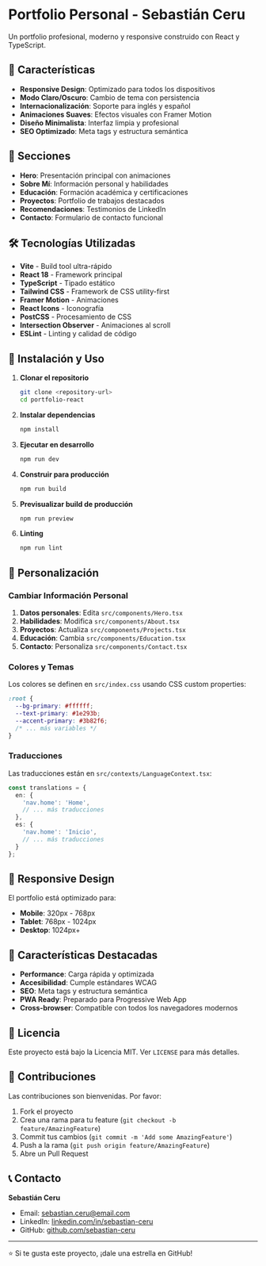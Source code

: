 # Portfolio Personal - Sebastián Ceru

Un portfolio profesional, moderno y responsive construido con React y TypeScript.

## 🚀 Características

- **Responsive Design**: Optimizado para todos los dispositivos
- **Modo Claro/Oscuro**: Cambio de tema con persistencia
- **Internacionalización**: Soporte para inglés y español
- **Animaciones Suaves**: Efectos visuales con Framer Motion
- **Diseño Minimalista**: Interfaz limpia y profesional
- **SEO Optimizado**: Meta tags y estructura semántica

## 📱 Secciones

- **Hero**: Presentación principal con animaciones
- **Sobre Mí**: Información personal y habilidades
- **Educación**: Formación académica y certificaciones
- **Proyectos**: Portfolio de trabajos destacados
- **Recomendaciones**: Testimonios de LinkedIn
- **Contacto**: Formulario de contacto funcional

## 🛠️ Tecnologías Utilizadas

- **Vite** - Build tool ultra-rápido
- **React 18** - Framework principal
- **TypeScript** - Tipado estático
- **Tailwind CSS** - Framework de CSS utility-first
- **Framer Motion** - Animaciones
- **React Icons** - Iconografía
- **PostCSS** - Procesamiento de CSS
- **Intersection Observer** - Animaciones al scroll
- **ESLint** - Linting y calidad de código

## 🚀 Instalación y Uso

1. **Clonar el repositorio**
   ```bash
   git clone <repository-url>
   cd portfolio-react
   ```

2. **Instalar dependencias**
   ```bash
   npm install
   ```

3. **Ejecutar en desarrollo**
   ```bash
   npm run dev
   ```

4. **Construir para producción**
   ```bash
   npm run build
   ```

5. **Previsualizar build de producción**
   ```bash
   npm run preview
   ```

6. **Linting**
   ```bash
   npm run lint
   ```

## 🎨 Personalización

### Cambiar Información Personal

1. **Datos personales**: Edita `src/components/Hero.tsx`
2. **Habilidades**: Modifica `src/components/About.tsx`
3. **Proyectos**: Actualiza `src/components/Projects.tsx`
4. **Educación**: Cambia `src/components/Education.tsx`
5. **Contacto**: Personaliza `src/components/Contact.tsx`

### Colores y Temas

Los colores se definen en `src/index.css` usando CSS custom properties:

```css
:root {
  --bg-primary: #ffffff;
  --text-primary: #1e293b;
  --accent-primary: #3b82f6;
  /* ... más variables */
}
```

### Traducciones

Las traducciones están en `src/contexts/LanguageContext.tsx`:

```typescript
const translations = {
  en: {
    'nav.home': 'Home',
    // ... más traducciones
  },
  es: {
    'nav.home': 'Inicio',
    // ... más traducciones
  }
};
```

## 📱 Responsive Design

El portfolio está optimizado para:
- **Mobile**: 320px - 768px
- **Tablet**: 768px - 1024px
- **Desktop**: 1024px+

## 🌟 Características Destacadas

- **Performance**: Carga rápida y optimizada
- **Accesibilidad**: Cumple estándares WCAG
- **SEO**: Meta tags y estructura semántica
- **PWA Ready**: Preparado para Progressive Web App
- **Cross-browser**: Compatible con todos los navegadores modernos

## 📄 Licencia

Este proyecto está bajo la Licencia MIT. Ver `LICENSE` para más detalles.

## 🤝 Contribuciones

Las contribuciones son bienvenidas. Por favor:

1. Fork el proyecto
2. Crea una rama para tu feature (`git checkout -b feature/AmazingFeature`)
3. Commit tus cambios (`git commit -m 'Add some AmazingFeature'`)
4. Push a la rama (`git push origin feature/AmazingFeature`)
5. Abre un Pull Request

## 📞 Contacto

**Sebastián Ceru**
- Email: sebastian.ceru@email.com
- LinkedIn: [linkedin.com/in/sebastian-ceru](https://linkedin.com)
- GitHub: [github.com/sebastian-ceru](https://github.com)

---

⭐ Si te gusta este proyecto, ¡dale una estrella en GitHub!
